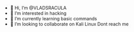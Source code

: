- 👋 Hi, I’m @VLADSRACULA
- 👀 I’m interested in hacking
- 🌱 I’m currently learning basic commands
- 💞️ I’m looking to collaborate on Kali Linux
Dont reach me


<!---
VLADSRACULA/VLADSRACULA is a ✨ special ✨ repository because its `README.md` (this file) appears on your GitHub profile.
You can click the Preview link to take a look at your changes.
--->
